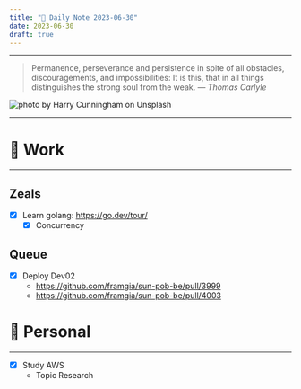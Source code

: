 ```yaml
---
title: "🌱 Daily Note 2023-06-30"
date: 2023-06-30
draft: true
---
```



---

> Permanence, perseverance and persistence in spite of all obstacles, discouragements, and impossibilities: It is this, that in all things distinguishes the strong soul from the weak.
> — <cite>Thomas Carlyle</cite>

![photo by Harry Cunningham on Unsplash](https://images.unsplash.com/photo-1562774365-275863e05ca7?crop=entropy&cs=srgb&fm=jpg&ixid=M3wzNjM5Nzd8MHwxfHJhbmRvbXx8fHx8fHx8fDE2ODgwOTIzNTF8&ixlib=rb-4.0.3&q=85&w=500&h=500)

---

# 💼 Work
---
## Zeals
- [x] Learn golang: https://go.dev/tour/
	- [x] Concurrency

## Queue
- [X] Deploy Dev02
	- https://github.com/framgia/sun-pob-be/pull/3999
	- https://github.com/framgia/sun-pob-be/pull/4003

# 🌱 Personal
---
- [x] Study AWS
	-  Topic Research 
